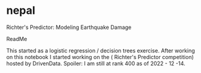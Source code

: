 # nepal
Richter's Predictor: Modeling Earthquake Damage

ReadMe

This started as a logistic regression / decision trees exercise.
After working on this notebook I started working on the ( Richter's Predictor competition) hosted by DrivenData.
Spoiler: I am still at rank 400 as of 2022 - 12 -14.

